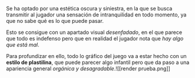 Se ha optado por una estética oscura y siniestra, en la que se busca transmitir al jugador una sensación de intranquilidad en todo momento, ya que no sabe qué es lo que puede pasar. 

Esto se consigue con un apartado visual *desenfadado*, en el que parece que todo es indefenso pero que en realidad el jugador nota que *hay algo que está mal*. 

Para profundizar en ello, todo lo gráfico del juego va a estar hecho con un **estilo de plastilina**, que puede parecer algo infantil pero que da paso a una apariencia general *orgánica y desagradable*.![[render prueba.png]]